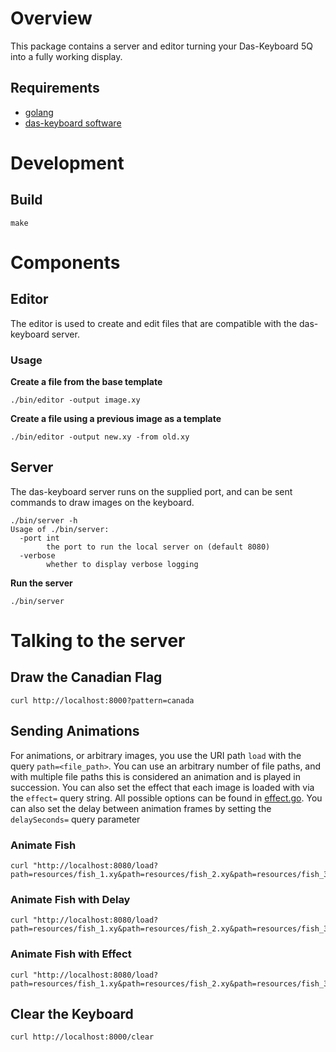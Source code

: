 # Overview
This package contains a server and editor turning your Das-Keyboard 5Q into a fully working display.

## Requirements
* [golang](https://golang.org/doc/install)
* [das-keyboard software](https://www.daskeyboard.io/get-started/software/)

# Development

## Build

```
make
```

# Components

## Editor
The editor is used to create and edit files that are compatible with the das-keyboard server.

### Usage

**Create a file from the base template** 
```
./bin/editor -output image.xy
```

**Create a file using a previous image as a template** 
```
./bin/editor -output new.xy -from old.xy
```

## Server
The das-keyboard server runs on the supplied port, and can be sent commands to draw images on the keyboard.

```
./bin/server -h
Usage of ./bin/server:
  -port int
        the port to run the local server on (default 8080)
  -verbose
        whether to display verbose logging
```

**Run the server**
```
./bin/server
```

# Talking to the server
## Draw the Canadian Flag
```
curl http://localhost:8000?pattern=canada
```

## Sending Animations
For animations, or arbitrary images, you use the URI path `load` with the query `path=<file_path>`. You can use an arbitrary number of file paths, and with multiple file paths this is considered an animation and is played in succession. You can also set the effect that each image is loaded with via the `effect=` query string. All possible options can be found in [effect.go](#src/keyboard/effect.go). You can also set the delay between animation frames by setting the `delaySeconds=` query parameter

### Animate Fish
```
curl "http://localhost:8080/load?path=resources/fish_1.xy&path=resources/fish_2.xy&path=resources/fish_3.xy&path=resources/fish_4.xy&path=resources/fish_5.xy&path=resources/fish_6.xy&path=resources/fish_7.xy&path=resources/fish_8.xy&path=resources/fish_9.xy"
```

### Animate Fish with Delay
```
curl "http://localhost:8080/load?path=resources/fish_1.xy&path=resources/fish_2.xy&path=resources/fish_3.xy&path=resources/fish_4.xy&path=resources/fish_5.xy&path=resources/fish_6.xy&path=resources/fish_7.xy&path=resources/fish_8.xy&path=resources/fish_9.xy&delaySeconds=3"
```

### Animate Fish with Effect
```
curl "http://localhost:8080/load?path=resources/fish_1.xy&path=resources/fish_2.xy&path=resources/fish_3.xy&path=resources/fish_4.xy&path=resources/fish_5.xy&path=resources/fish_6.xy&path=resources/fish_7.xy&path=resources/fish_8.xy&path=resources/fish_9.xy&effect=breathe"
```

## Clear the Keyboard
```
curl http://localhost:8000/clear
```